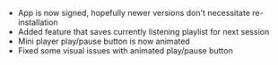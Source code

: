 - App is now signed, hopefully newer versions don't necessitate re-installation
- Added feature that saves currently listening playlist for next session
- Mini player play/pause button is now animated
- Fixed some visual issues with animated play/pause button